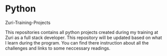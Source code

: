 # Python
Zuri-Training-Projects

This repositories contains all python projects created during my training at Zuri as a full stack developer. This repository will be updated based on what I learn during the program. You can find there instruction about all the challenges and links to some neccessary readings.
